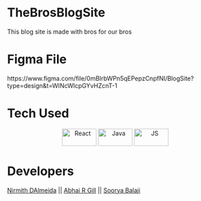 
<p align="center">
<H1>TheBrosBlogSite</H1>
This blog site is made with bros for our bros
</p>

<p align="center">
<h1>Figma File</h1>
</p>
https://www.figma.com/file/0mBIrbWPn5qEPepzCnpfNI/BlogSite?type=design&t=WINcWlcpGYvHZcnT-1

<h1>Tech Used</h1>
<p align="center"> 
<img src="https://img.shields.io/badge/react-%2320232a.svg?style=for-the-badge&logo=react&logoColor=%2361DAFB" alt="React" width="80" height="40"/>
<img src="https://img.shields.io/badge/java-%23ED8B00.svg?style=for-the-badge&logo=java&logoColor=white" alt="Java" width="80" height="40"/> 
<img src="https://img.shields.io/badge/javascript-%23323330.svg?style=for-the-badge&logo=javascript&logoColor=%23F7DF1E" alt="JS" width="80" height="40"/>
</p>

<h1>Developers</h1>
<a href="https://github.com/NirmithDev">Nirmith DAlmeida</a></li> || 
<a href="https://github.com/abhai28">Abhai R Gill</a></li> || 
<a href="https://github.com/Soorya-03">Soorya Balaji</a></li> 

